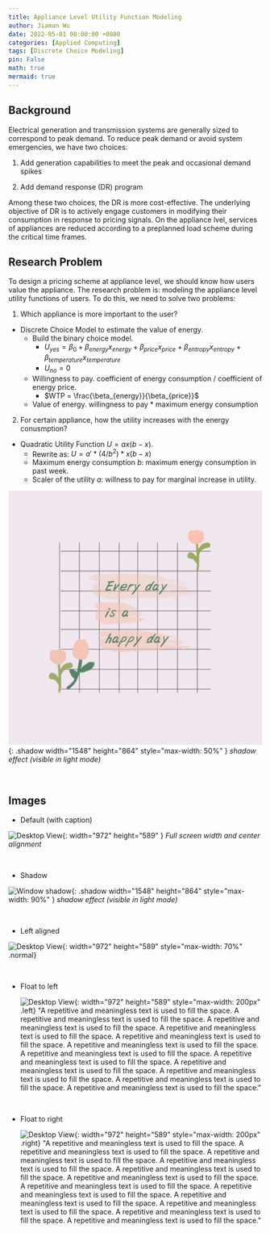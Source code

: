 ```yaml
---
title: Appliance Level Utility Function Modeling
author: Jiaman Wu
date: 2022-05-01 00:00:00 +0800
categories: [Applied Computing]
tags: [Discrete Choice Modeling]
pin: False
math: true
mermaid: true
---
```


## Background

Electrical generation and transmission systems are generally sized to correspond to peak demand. To reduce peak demand or avoid system emergencies, we have two choices:

1. Add generation capabilities to meet the peak and occasional demand spikes

3. Add demand response (DR) program 

Among these two choices, the DR is more cost-effective. The underlying objective of DR is to actively engage customers in modifying their consumption in response to pricing signals. On the appliance lvel, services of appliances are reduced according to a preplanned load scheme during the critical time frames.  

## Research Problem
To design a pricing scheme at appliance level, we should know how users value the appliance. The research problem is: modeling the appliance level utility functions of users. To do this, we need to solve two problems:

1. Which appliance is more important to the user?

- Discrete Choice Model to estimate the value of energy.
    * Build the binary choice model. 
        - $U_{yes} = \beta_{0}+\beta_{energy} x_{energy} + \beta_{price} x_{price} + \beta_{entropy} x_{entropy} + \beta_{temperature} x_{temperature}$
        - $U_{no} = 0$
    * Willingness to pay. coefficient of energy consumption / coefficient of energy price.
        - $WTP = \frac{\beta_{energy}}{\beta_{price}}$
    * Value of energy. willingness to pay * maximum energy consumption  

2. For certain appliance, how the utility increases with the energy conusmption?

- Quadratic Utility Function $U = ax(b-x)$.
    * Rewrite as: $U = a'* (4/b^{2}) * x(b-x)$
    * Maximum energy consumption $b$: maximum energy consumption in past week.  
    * Scaler of the utility $a$: willness to pay for marginal increase in utility.

![Window shadow](/assets/fig/1.jpg){: .shadow width="1548" height="864" style="max-width: 50%" }
_shadow effect (visible in light mode)_

<br>

## Images

- Default (with caption)

![Desktop View](/posts/20190808/mockup.png){: width="972" height="589" }
_Full screen width and center alignment_

<br>

- Shadow

![Window shadow](/posts/20190808/window.png){: .shadow width="1548" height="864" style="max-width: 90%" }
_shadow effect (visible in light mode)_

<br>

- Left aligned

![Desktop View](/posts/20190808/mockup.png){: width="972" height="589" style="max-width: 70%" .normal}

<br>

- Float to left

  ![Desktop View](/posts/20190808/mockup.png){: width="972" height="589" style="max-width: 200px" .left}
  "A repetitive and meaningless text is used to fill the space. A repetitive and meaningless text is used to fill the space. A repetitive and meaningless text is used to fill the space. A repetitive and meaningless text is used to fill the space. A repetitive and meaningless text is used to fill the space. A repetitive and meaningless text is used to fill the space. A repetitive and meaningless text is used to fill the space. A repetitive and meaningless text is used to fill the space. A repetitive and meaningless text is used to fill the space. A repetitive and meaningless text is used to fill the space. A repetitive and meaningless text is used to fill the space. A repetitive and meaningless text is used to fill the space."

<br>

- Float to right

  ![Desktop View](/posts/20190808/mockup.png){: width="972" height="589" style="max-width: 200px" .right}
  "A repetitive and meaningless text is used to fill the space. A repetitive and meaningless text is used to fill the space. A repetitive and meaningless text is used to fill the space. A repetitive and meaningless text is used to fill the space. A repetitive and meaningless text is used to fill the space. A repetitive and meaningless text is used to fill the space. A repetitive and meaningless text is used to fill the space. A repetitive and meaningless text is used to fill the space. A repetitive and meaningless text is used to fill the space. A repetitive and meaningless text is used to fill the space. A repetitive and meaningless text is used to fill the space. A repetitive and meaningless text is used to fill the space."

<br>
